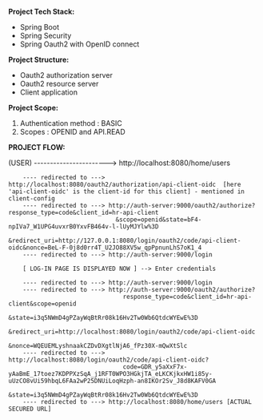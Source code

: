 **Project Tech Stack:**

* Spring Boot 
* Spring Security
* Spring Oauth2 with OpenID connect


**Project Structure:**

* Oauth2 authorization server
* Oauth2 resource server
* Client application

**Project Scope:**

1. Authentication method : BASIC
2. Scopes : OPENID and API.READ 


**PROJECT FLOW:**

(USER) -----------------------> http://localhost:8080/home/users

		---- redirected to ---> http://localhost:8080/oauth2/authorization/api-client-oidc  [here 'api-client-oidc' is the client-id for this client] - mentioned in client-config
		---- redirected to ---> http://auth-server:9000/oauth2/authorize?response_type=code&client_id=hr-api-client
					  		      &scope=openid&state=bF4-npIVa7_W1UPG4uvxrB0YxvFB464v-l-lUyMJYlw%3D
 								  &redirect_uri=http://127.0.0.1:8080/login/oauth2/code/api-client-oidc&nonce=BeL-F-0j8d0rr4T_U2JO88XV5w_qpPpnunLhS7oK1_4
		---- redirected to ---> http://auth-server:9000/login
		
		[ LOG-IN PAGE IS DISPLAYED NOW ] --> Enter credentials
		
		---- redirected to ---> http://auth-server:9000/login
		---- redirected to ---> http://auth-server:9000/oauth2/authorize?
									response_type=code&client_id=hr-api-client&scope=openid
									&state=i3q5NWmD4gPZayWqBtRr08k16Hv2Tw0Wb6QtdcWYEwE%3D
									&redirect_uri=http://localhost:8080/login/oauth2/code/api-client-oidc
									&nonce=WQEUEMLyshnaakCZDvDXgtlNjA6_fPz30X-mQwXtSlc
		---- redirected to ---> http://localhost:8080/login/oauth2/code/api-client-oidc?
									code=GDR_y5aXxF7x-yAaBmE_17toez7KDPPXzSqA_j1RFT0WPO3HGkjTA_eLKCKjkxHW1i85y-uUzCO8vUi59hbqL6FAa2wP25DNUiLoqHzph-an8IKOr2Sv_J8d8KAFV0GA
									&state=i3q5NWmD4gPZayWqBtRr08k16Hv2Tw0Wb6QtdcWYEwE%3D
		---- redirected to ---> http://localhost:8080/home/users [ACTUAL SECURED URL]
		
		
		
		
		
		
		
		
		
	
